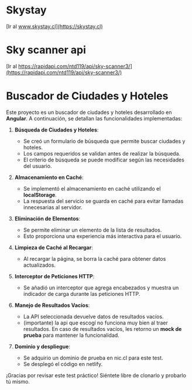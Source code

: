 # Skystay
[Ir al www.skystay.cl](https://skystay.cl)

# Sky scanner api
[Ir al https://rapidapi.com/ntd119/api/sky-scanner3/](https://rapidapi.com/ntd119/api/sky-scanner3/)

# Buscador de Ciudades y Hoteles

Este proyecto es un buscador de ciudades y hoteles desarrollado en **Angular**. A continuación, se detallan las funcionalidades implementadas:

1. **Búsqueda de Ciudades y Hoteles**:
   - Se creó un formulario de búsqueda que permite buscar ciudades y hoteles.
   - Los campos requeridos se validan antes de realizar la búsqueda.
   - El criterio de búsqueda se puede modificar según las necesidades del usuario.

2. **Almacenamiento en Caché**:
   - Se implementó el almacenamiento en caché utilizando el **localStorage**.
   - La respuesta del servicio se guarda en caché para evitar llamadas innecesarias al servidor.

3. **Eliminación de Elementos**:
   - Se permite eliminar un elemento de la lista de resultados.
   - Esto proporciona una experiencia más interactiva para el usuario.

4. **Limpieza de Caché al Recargar**:
   - Al recargar la página, se borra la caché para obtener datos actualizados.

5. **Interceptor de Peticiones HTTP**:
   - Se añadió un interceptor que agrega encabezados y muestra un indicador de carga durante las peticiones HTTP.

6. **Manejo de Resultados Vacíos**:
   - La API seleccionada devuelve datos de resultados vacíos.
   - (importante) la api que escogí no funciona muy bien al traer resultados. En caso de resultados vacíos, les retorno un **mock de prueba** para mantener la funcionalidad.

7. **Dominio y despliegue**:
   - Se adquirio un dominio de prueba en nic.cl para este test.
   - Se desplegó el código en netlify.

¡Gracias por revisar este test práctico! Siéntete libre de clonarlo y probarlo tú mismo.

